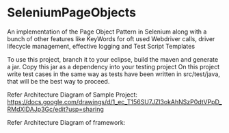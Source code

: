 # SeleniumPageObjects
An implementation of the Page Object Pattern in Selenium along with a bunch of other features like KeyWords for oft used Webdriver calls, driver lifecycle management, effective logging and Test Script Templates

To use this project, branch it to your eclipse, build the maven and generate a jar. Copy this jar as a dependency into your testing project
On this project write test cases in the same way as tests have been written in src/test/java, that will be the best way to proceed.


Refer Architecture Diagram of Sample Project:
https://docs.google.com/drawings/d/1_ec_T156SU7JZl3okAhNSzP0dtVPpD_RMdXIDAJp3Gc/edit?usp=sharing

Refer Architecture Diagram of framework:
